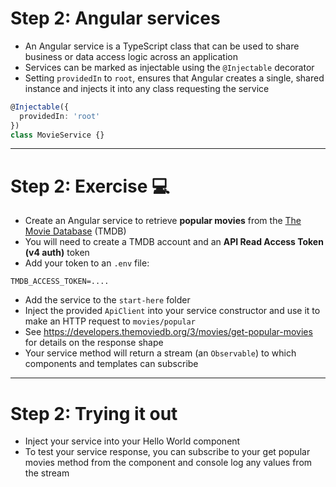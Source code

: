 # Step 2: Angular services

<div class="dense">

- An Angular service is a TypeScript class that can be used to share business or data access logic across an application
- Services can be marked as injectable using the `@Injectable` decorator
- Setting `providedIn` to `root`, ensures that Angular creates a single, shared instance and injects it into any class requesting the service


```typescript
@Injectable({
  providedIn: 'root'
})
class MovieService {}
```


</div>

---

<div class="dense">

# Step 2: Exercise 💻

- Create an Angular service to retrieve **popular movies** from the [The Movie Database](https://www.themoviedb.org/) (TMDB)
- You will need to create a TMDB account and an **API Read Access Token (v4 auth)** token
- Add your token to an `.env` file:

```
TMDB_ACCESS_TOKEN=....
```

- Add the service to the `start-here` folder
- Inject the provided `ApiClient` into your service constructor and use it to make an HTTP request to `movies/popular`
- See https://developers.themoviedb.org/3/movies/get-popular-movies for details on the response shape
- Your service method will return a stream (an `Observable`) to which components and templates can subscribe


</div>

---

<div class="dense">

# Step 2: Trying it out

- Inject your service into your Hello World component
- To test your service response, you can subscribe to your get popular movies method from the component and console log any values from the stream

</div>
